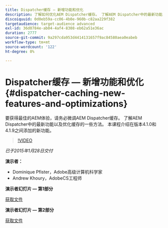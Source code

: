 ```yaml
---
title: Dispatcher缓存 — 新增功能和优化
description: 了解如何优化AEM Dispatcher缓存。 了解AEM Dispatcher中的最新功能以及优化缓存的一些方法。 本课程介绍在版本4.1.0和4.1.9之间添加的新功能。
discoiquuid: 0d0eb59a-cc06-4b0e-960b-c82aa229f382
targetaudience: target-audience advanced
exl-id: 36d0784e-ab04-4af4-8308-eb62a51e36ac
duration: 2777
source-git-commit: 9a297cda953d4414131657f9ac84580aea0eabeb
workflow-type: tm+mt
source-wordcount: '122'
ht-degree: 0%

---
```


# Dispatcher缓存 — 新增功能和优化{#dispatcher-caching-new-features-and-optimizations}

要获得最佳的AEM体验，请务必微调AEM Dispatcher缓存。 了解AEM Dispatcher中的最新功能以及优化缓存的一些方法。 本课程介绍在版本4.1.0和4.1.9之间添加的新功能。

>[!VIDEO](https://video.tv.adobe.com/v/19378/?quality=9)

*已于2015年1月28日交付*

**演示者：**

* Dominique Pfister，Adobe高级计算机科学家
* Andrew Khoury，AdobeCS工程师

**演示者幻灯片 — 第1部分**

[获取文件](assets/aemgems-dispatcher-caching-part1-jan-28-2015.pdf)

**演示者幻灯片 — 第2部分**

[获取文件](assets/aemgems-dispatcher-caching-part2-jan-28-2015.pdf)
<!--
[Get back to the Overview](https://helpx.adobe.com/experience-manager/kt/eseminars/gems/aem-index.html)
-->
